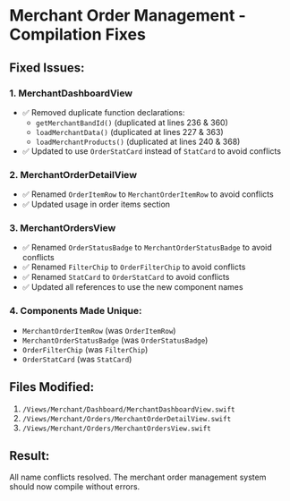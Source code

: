 # Merchant Order Management - Compilation Fixes

## Fixed Issues:

### 1. MerchantDashboardView
- ✅ Removed duplicate function declarations:
  - `getMerchantBandId()` (duplicated at lines 236 & 360)
  - `loadMerchantData()` (duplicated at lines 227 & 363) 
  - `loadMerchantProducts()` (duplicated at lines 240 & 368)
- ✅ Updated to use `OrderStatCard` instead of `StatCard` to avoid conflicts

### 2. MerchantOrderDetailView  
- ✅ Renamed `OrderItemRow` to `MerchantOrderItemRow` to avoid conflicts
- ✅ Updated usage in order items section

### 3. MerchantOrdersView
- ✅ Renamed `OrderStatusBadge` to `MerchantOrderStatusBadge` to avoid conflicts
- ✅ Renamed `FilterChip` to `OrderFilterChip` to avoid conflicts  
- ✅ Renamed `StatCard` to `OrderStatCard` to avoid conflicts
- ✅ Updated all references to use the new component names

### 4. Components Made Unique:
- `MerchantOrderItemRow` (was `OrderItemRow`)
- `MerchantOrderStatusBadge` (was `OrderStatusBadge`) 
- `OrderFilterChip` (was `FilterChip`)
- `OrderStatCard` (was `StatCard`)

## Files Modified:
1. `/Views/Merchant/Dashboard/MerchantDashboardView.swift`
2. `/Views/Merchant/Orders/MerchantOrderDetailView.swift`
3. `/Views/Merchant/Orders/MerchantOrdersView.swift`

## Result:
All name conflicts resolved. The merchant order management system should now compile without errors.